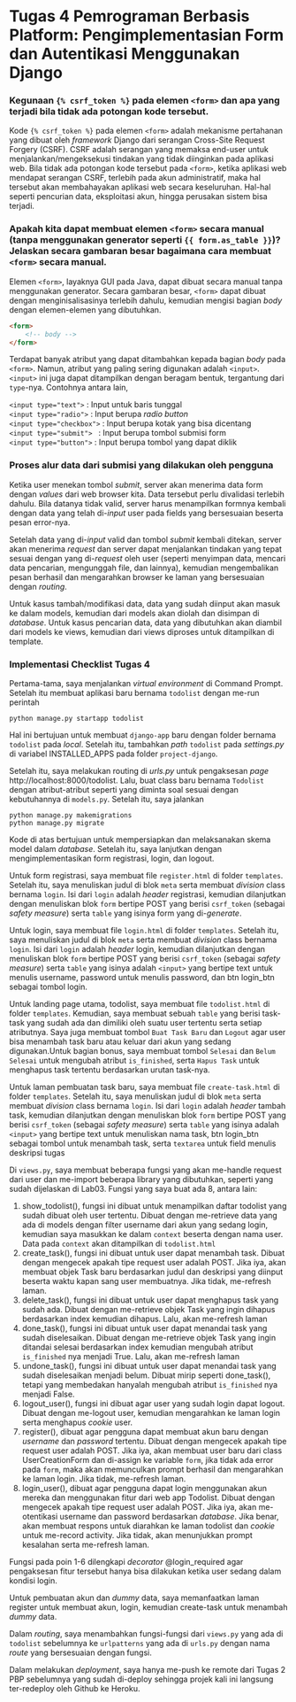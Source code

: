 # Tugas 4 Pemrograman Berbasis Platform: Pengimplementasian Form dan Autentikasi Menggunakan Django

### Kegunaan `{% csrf_token %}` pada elemen `<form>` dan apa yang terjadi bila tidak ada potongan kode tersebut.
Kode `{% csrf_token %}` pada elemen `<form>` adalah mekanisme pertahanan yang dibuat oleh _framework_ Django dari serangan Cross-Site Request Forgery (CSRF). CSRF adalah serangan yang memaksa end-user untuk menjalankan/mengeksekusi tindakan yang tidak diinginkan pada aplikasi web. Bila tidak ada potongan kode tersebut pada `<form>`, ketika aplikasi web mendapat serangan CSRF, terlebih pada akun administratif, maka hal tersebut akan membahayakan aplikasi web secara keseluruhan. Hal-hal seperti pencurian data, eksploitasi akun, hingga perusakan sistem bisa terjadi.

### Apakah kita dapat membuat elemen `<form>` secara manual (tanpa menggunakan generator seperti `{{ form.as_table }}`)? Jelaskan secara gambaran besar bagaimana cara membuat `<form>` secara manual.
Elemen `<form>`, layaknya GUI pada Java, dapat dibuat secara manual tanpa menggunakan generator. Secara gambaran besar, `<form>` dapat dibuat dengan menginisalisasinya terlebih dahulu, kemudian mengisi bagian _body_ dengan elemen-elemen yang dibutuhkan.
```html
<form>
    <!-- body -->
</form>
```
Terdapat banyak atribut yang dapat ditambahkan kepada bagian _body_ pada `<form>`. Namun, atribut yang paling sering digunakan adalah `<input>`. `<input>` ini juga dapat ditampilkan dengan beragam bentuk, tergantung dari `type`-nya. Contohnya antara lain,

`<input type="text">`    : Input untuk baris tunggal<br>
`<input type="radio">`   : Input berupa _radio button_<br>
`<input type="checkbox">` : Input berupa kotak yang bisa dicentang<br>
`<input type="submit"> ` : Input berupa tombol submisi form<br>
`<input type="button">` : Input berupa tombol yang dapat diklik

### Proses alur data dari submisi yang dilakukan oleh pengguna
Ketika user menekan tombol _submit_, server akan menerima data form dengan _values_ dari web browser kita. Data tersebut perlu divalidasi terlebih dahulu. Bila datanya tidak valid, server harus menampilkan formnya kembali dengan data yang telah di-_input_ user pada fields yang bersesuaian beserta pesan error-nya.

Setelah data yang di-_input_ valid dan tombol _submit_ kembali ditekan, server akan menerima _request_ dan server dapat menjalankan tindakan yang tepat sesuai dengan yang di-_request_ oleh user (seperti menyimpan data, mencari data pencarian, mengunggah file, dan lainnya), kemudian mengembalikan pesan berhasil dan mengarahkan browser ke laman yang bersesuaian dengan _routing_.

Untuk kasus tambah/modifikasi data, data yang sudah diinput akan masuk ke dalam models, kemudian dari models akan diolah dan disimpan di _database_. Untuk kasus pencarian data, data yang dibutuhkan akan diambil dari models ke views, kemudian dari views diproses untuk ditampilkan di template.  

### Implementasi Checklist Tugas 4
Pertama-tama, saya menjalankan _virtual environment_ di Command Prompt. Setelah itu membuat aplikasi baru bernama `todolist` dengan me-run perintah
```
python manage.py startapp todolist
```
Hal ini bertujuan untuk membuat `django-app` baru dengan folder bernama `todolist` pada _local_. Setelah itu, tambahkan _path_ `todolist` pada _settings.py_ di variabel INSTALLED_APPS pada folder `project-django`.

Setelah itu, saya melakukan routing di _urls.py_ untuk pengaksesan _page_ http://localhost:8000/todolist. Lalu, buat class baru bernama `Todolist` dengan atribut-atribut seperti yang diminta soal sesuai dengan kebutuhannya di `models.py`. Setelah itu, saya jalankan
```
python manage.py makemigrations
python manage.py migrate
```
Kode di atas bertujuan untuk mempersiapkan dan melaksanakan skema model dalam _database_. Setelah itu, saya lanjutkan dengan mengimplementasikan form registrasi, login, dan logout.

Untuk form registrasi, saya membuat file `register.html` di folder `templates`. Setelah itu, saya menuliskan judul di blok `meta` serta membuat _division_ class bernama `login`. Isi dari `login` adalah _header_ registrasi, kemudian dilanjutkan dengan menuliskan blok `form` bertipe POST yang berisi `csrf_token` (sebagai _safety measure_) serta `table` yang isinya form yang di-_generate_.

Untuk login, saya membuat file `login.html` di folder `templates`. Setelah itu, saya menuliskan judul di blok `meta` serta membuat _division_ class bernama `login`. Isi dari `login` adalah _header_ login, kemudian dilanjutkan dengan menuliskan blok `form` bertipe POST yang berisi `csrf_token` (sebagai _safety measure_) serta `table` yang isinya adalah `<input>` yang bertipe text untuk menulis username, password untuk menulis password, dan btn login_btn sebagai tombol login.

Untuk landing page utama, todolist, saya membuat file `todolist.html` di folder `templates`. Kemudian, saya membuat sebuah `table` yang berisi task-task yang sudah ada dan dimiliki oleh suatu user tertentu serta setiap atributnya. Saya juga membuat tombol `Buat Task Baru` dan `Logout` agar user bisa menambah task baru atau keluar dari akun yang sedang digunakan.Untuk bagian bonus, saya membuat tombol `Selesai` dan `Belum Selesai` untuk mengubah atribut `is_finished`, serta `Hapus Task` untuk menghapus task tertentu berdasarkan urutan task-nya.

Untuk laman pembuatan task baru, saya membuat file `create-task.html` di folder `templates`. Setelah itu, saya menuliskan judul di blok `meta` serta membuat _division_ class bernama `login`. Isi dari `login` adalah _header_ tambah task, kemudian dilanjutkan dengan menuliskan blok `form` bertipe POST yang berisi `csrf_token` (sebagai _safety measure_) serta `table` yang isinya adalah `<input>` yang bertipe text untuk menuliskan nama task, btn login_btn sebagai tombol untuk menambah task, serta `textarea` untuk field menulis deskripsi tugas

Di `views.py`, saya membuat beberapa fungsi yang akan me-handle request dari user dan me-import beberapa library yang dibutuhkan, seperti yang sudah dijelaskan di Lab03. Fungsi yang saya buat ada 8, antara lain:

1. show_todolist(), fungsi ini dibuat untuk menampilkan daftar todolist yang sudah dibuat oleh user tertentu. Dibuat dengan me-retrieve data yang ada di models dengan filter username dari akun yang sedang login, kemudian saya masukkan ke dalam `context` beserta dengan nama user. Data pada `context` akan ditampilkan di `todolist.html`
2. create_task(), fungsi ini dibuat untuk user dapat menambah task. Dibuat dengan mengecek apakah tipe request user adalah POST. Jika iya, akan membuat objek Task baru berdasarkan judul dan deskripsi yang diinput beserta waktu kapan sang user membuatnya. Jika tidak, me-refresh laman.
3. delete_task(), fungsi ini dibuat untuk user dapat menghapus task yang sudah ada. Dibuat dengan me-retrieve objek Task yang ingin dihapus berdasarkan index kemudian dihapus. Lalu, akan me-refresh laman
4. done_task(), fungsi ini dibuat untuk user dapat menandai task yang sudah diselesaikan. Dibuat dengan me-retrieve objek Task yang ingin ditandai selesai berdasarkan index kemudian mengubah atribut `is_finished` nya menjadi True. Lalu, akan me-refresh laman
5. undone_task(), fungsi ini dibuat untuk user dapat menandai task yang sudah diselesaikan menjadi belum. Dibuat mirip seperti done_task(), tetapi yang membedakan hanyalah mengubah atribut `is_finished` nya menjadi False.
6. logout_user(), fungsi ini dibuat agar user yang sudah login dapat logout. Dibuat dengan me-logout user, kemudian mengarahkan ke laman login serta menghapus _cookie_ user.
7. register(), dibuat agar pengguna dapat membuat akun baru dengan _username_ dan _password_ tertentu. Dibuat dengan mengecek apakah tipe request user adalah POST. Jika iya, akan membuat user baru dari class UserCreationForm dan di-assign ke variable `form`, jika tidak ada error pada `form`, maka akan memunculkan prompt berhasil dan mengarahkan ke laman login. Jika tidak, me-refresh laman.
8. login_user(), dibuat agar pengguna dapat login menggunakan akun mereka dan menggunakan fitur dari web app Todolist. Dibuat dengan mengecek apakah tipe request user adalah POST. Jika iya, akan me-otentikasi username dan password berdasarkan _database_. Jika benar, akan membuat respons untuk diarahkan ke laman todolist dan _cookie_ untuk me-record activity. Jika tidak, akan menunjukkan prompt kesalahan serta me-refresh laman.

Fungsi pada poin 1-6 dilengkapi _decorator_ @login_required agar pengaksesan fitur tersebut hanya bisa dilakukan ketika user sedang dalam kondisi login.

Untuk pembuatan akun dan _dummy_ data, saya memanfaatkan laman register untuk membuat akun, login, kemudian create-task untuk menambah _dummy_ data.

Dalam _routing_, saya menambahkan fungsi-fungsi dari `views.py` yang ada di `todolist` sebelumnya ke `urlpatterns` yang ada di `urls.py` dengan nama _route_ yang bersesuaian dengan fungsi.

Dalam melakukan _deployment_, saya hanya me-push ke remote dari Tugas 2 PBP sebelumnya yang sudah di-deploy sehingga projek kali ini langsung ter-redeploy oleh Github ke Heroku.